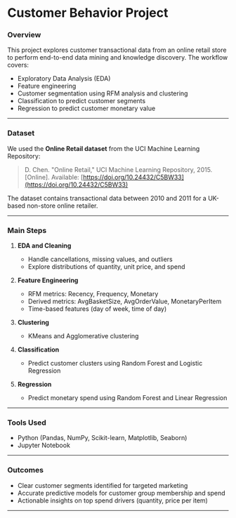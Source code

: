 
# Customer Behavior Project

###  Overview

This project explores customer transactional data from an online retail store to perform end-to-end data mining and knowledge discovery. The workflow covers:

* Exploratory Data Analysis (EDA)
* Feature engineering
* Customer segmentation using RFM analysis and clustering
* Classification to predict customer segments
* Regression to predict customer monetary value

---

###  Dataset

We used the **Online Retail dataset** from the UCI Machine Learning Repository:

> D. Chen. "Online Retail," UCI Machine Learning Repository, 2015.
> \[Online]. Available: [https://doi.org/10.24432/C5BW33](https://doi.org/10.24432/C5BW33)

The dataset contains transactional data between 2010 and 2011 for a UK-based non-store online retailer.

---

###  Main Steps

1. **EDA and Cleaning**

   * Handle cancellations, missing values, and outliers
   * Explore distributions of quantity, unit price, and spend

2. **Feature Engineering**

   * RFM metrics: Recency, Frequency, Monetary
   * Derived metrics: AvgBasketSize, AvgOrderValue, MonetaryPerItem
   * Time-based features (day of week, time of day)

3. **Clustering**

   * KMeans and Agglomerative clustering


4. **Classification**

   * Predict customer clusters using Random Forest and Logistic Regression


5. **Regression**

   * Predict monetary spend using Random Forest and Linear Regression

---

###  Tools Used

* Python (Pandas, NumPy, Scikit-learn, Matplotlib, Seaborn)
* Jupyter Notebook

---

###  Outcomes

* Clear customer segments identified for targeted marketing
* Accurate predictive models for customer group membership and spend
* Actionable insights on top spend drivers (quantity, price per item)

---

